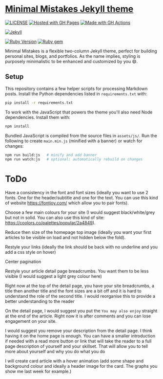 # [Minimal Mistakes Jekyll theme](https://mmistakes.github.io/minimal-mistakes/)

[![LICENSE](https://img.shields.io/badge/license-MIT-blue.svg)](https://raw.githubusercontent.com/DiogoRibeiro7/DiogoRibeiro7.github.io/master/LICENSE)
[![Hosted with GH Pages](https://img.shields.io/badge/Hosted_with-GitHub_Pages-blue?logo=github&logoColor=white)](https://pages.github.com/)
[![Made with GH Actions](https://img.shields.io/badge/CI-GitHub_Actions-blue?logo=github-actions&logoColor=white)](https://github.com/features/actions)

[![Jekyll](https://img.shields.io/badge/jekyll-%3E%3D%204.3-blue.svg)](https://jekyllrb.com/)

[![Ruby Version](https://img.shields.io/badge/ruby-3.1-blue)](https://www.ruby-lang.org)
[![Ruby gem](https://img.shields.io/gem/v/minimal-mistakes-jekyll.svg)](https://rubygems.org/gems/minimal-mistakes-jekyll)


Minimal Mistakes is a flexible two-column Jekyll theme, perfect for building personal sites, blogs, and portfolios. As the name implies, styling is purposely minimalistic to be enhanced and customized by you :smile:.

## Setup

This repository contains a few helper scripts for processing Markdown posts.
Install the Python dependencies listed in `requirements.txt` with:

```bash
pip install -r requirements.txt
```

To work with the JavaScript that powers the theme you'll also need Node
dependencies. Install them with:

```bash
npm install
```

Bundled JavaScript is compiled from the source files in `assets/js/`. Run the
following to create `main.min.js` (minified with a banner) or watch for changes:

```bash
npm run build:js   # minify and add banner
npm run watch:js   # optional: automatically rebuild on changes
```

# ToDo

Have a consistency in the font and font sizes (ideally you want to use 2 fonts. One for the header/subtitle and one for the text. You can use this kind of website https://fontjoy.com/ which allow you to pair fonts).

Choose a few main colours for your site (I would suggest black/white/grey but not in solid. You can also use this kind of site: https://coolors.co/palettes/popular/2a4849).

Reduce then size of the homepage top image (ideally you want your first articles to be visible on load and not hidden below the fold).

Restyle your links (ideally the link should be back with no underline and you add a css style on hover)

Center pagination

Restyle your article detail page breadcrumbs. You want them to be less visible (I would suggest a light grey colour here)

Right now at the top of the detail page, you have your site breadcrumbs, a title then another title and the font sizes are a bit off and it is hard to understand the role of the second title. I would reorganise this to provide a better understanding to the reader

On the detail page, I would suggest you put the `You may also enjoy` straight at the end of the article. Right now it is after comments and you can lose engagement on your site.

I would suggest you remove your description from the detail page. I think having it on the home page is enough. You can have a smaller introduction if needed with a read more button or link that will take the reader to a full page description of yourself and your skillset. That will allow you to tell more about yourself and why you do what you do

I will create card article with a hover animation (add some shape and background colour and ideally a header image for the card. The graphs you show me last week for example.)
